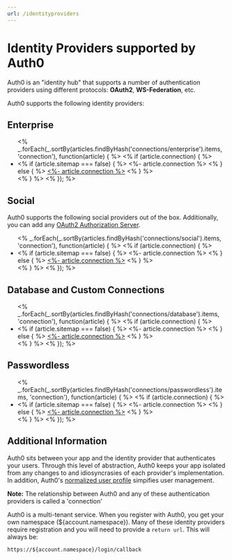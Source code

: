 ```yaml
---
url: /identityproviders
---
```


# Identity Providers supported by Auth0

Auth0 is an "identity hub" that supports a number of authentication providers using different protocols: **OAuth2**, **WS-Federation**, etc.

Auth0 supports the following identity providers:

## Enterprise
<ul>
<% _.forEach(_.sortBy(articles.findByHash('connections/enterprise').items, 'connection'), function(article) { %>
  <% if (article.connection) { %>
    <li>
      <% if (article.sitemap === false) { %>
        <%- article.connection %>
      <% } else { %>
        <a href="<%- env.BASE_URL + article.url %>"><%- article.connection %></a>
      <% } %>
    </li>
  <% } %>
<% }); %>
</ul>

## Social

Auth0 supports the following social providers out of the box. Additionally, you can add any [OAuth2 Authorization Server](/connections/social/oauth2).

<ul>
<% _.forEach(_.sortBy(articles.findByHash('connections/social').items, 'connection'), function(article) { %>
  <% if (article.connection) { %>
    <li>
      <% if (article.sitemap === false) { %>
        <%- article.connection %>
      <% } else { %>
        <a href="<%- env.BASE_URL + article.url %>"><%- article.connection %></a>
      <% } %>
    </li>
  <% } %>
<% }); %>
</ul>

## Database and Custom Connections

<ul>
<% _.forEach(_.sortBy(articles.findByHash('connections/database').items, 'connection'), function(article) { %>
  <% if (article.connection) { %>
    <li>
      <% if (article.sitemap === false) { %>
        <%- article.connection %>
      <% } else { %>
        <a href="<%- env.BASE_URL + article.url %>"><%- article.connection %></a>
      <% } %>
    </li>
  <% } %>
<% }); %>
</ul>

## Passwordless

<ul>
<% _.forEach(_.sortBy(articles.findByHash('connections/passwordless').items, 'connection'), function(article) { %>
  <% if (article.connection) { %>
    <li>
      <% if (article.sitemap === false) { %>
        <%- article.connection %>
      <% } else { %>
        <a href="<%- env.BASE_URL + article.url %>"><%- article.connection %></a>
      <% } %>
    </li>
  <% } %>
<% }); %>
</ul>


## Additional Information

Auth0 sits between your app and the identity provider that authenticates your users. Through this level of abstraction, Auth0 keeps your app isolated from any changes to and idiosyncrasies of each provider's implementation. In addition, Auth0's [normalized user profile](/user-profile) simpifies user management.

**Note:** The relationship between Auth0 and any of these authentication providers is called a 'connection'

Auth0 is a multi-tenant service. When you register with Auth0, you get your own namespace (${account.namespace}). Many of these identity providers require registration and you will need to provide a `return url`. This will always be:

	https://${account.namespace}/login/callback

